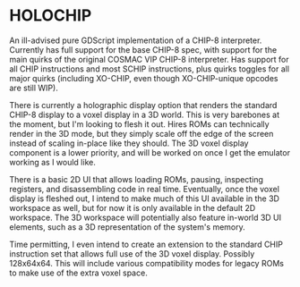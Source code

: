 # HOLOCHIP

An ill-advised pure GDScript implementation of a CHIP-8 interpreter. Currently has full support for the base CHIP-8 spec, with support for the main quirks of the original COSMAC VIP CHIP-8 interpreter. Has support for all CHIP instructions and most SCHIP instructions, plus quirks toggles for all major quirks (including XO-CHIP, even though XO-CHIP-unique opcodes are still WIP).

There is currently a holographic display option that renders the standard CHIP-8 display to a voxel display in a 3D world. This is very barebones at the moment, but I'm looking to flesh it out. Hires ROMs can technically render in the 3D mode, but they simply scale off the edge of the screen instead of scaling in-place like they should. The 3D voxel display component is a lower priority, and will be worked on once I get the emulator working as I would like.

There is a basic 2D UI that allows loading ROMs, pausing, inspecting registers, and disassembling code in real time. Eventually, once the voxel display is fleshed out, I intend to make much of this UI available in the 3D workspace as well, but for now it is only available in the default 2D workspace. The 3D workspace will potentially also feature in-world 3D UI elements, such as a 3D representation of the system's memory.

Time permitting, I even intend to create an extension to the standard CHIP instruction set that allows full use of the 3D voxel display. Possibly 128x64x64. This will include various compatibility modes for legacy ROMs to make use of the extra voxel space.
